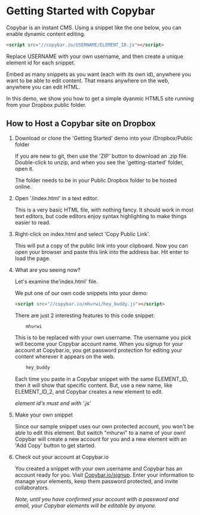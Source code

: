 Getting Started with Copybar
============================

Copybar is an instant CMS.  Using a snippet like the one below, you can enable dynamic content editing.  

```html
<script src="//copybar.io/USERNAME/ELEMENT_ID.js"></script>
```

Replace USERNAME with your own username, and then create a unique element id for each snippet.

Embed as many snippets as you want (each with its own id), anywhere you want to be able to edit content. That means anywhere on the web, anywhere you can edit HTML.

In this demo, we show you how to get a simple dyanmic HTML5 site running from your Dropbox public folder.

How to Host a Copybar site on Dropbox
-------------------------------------

1. Download or clone the 'Getting Started' demo into your /Dropbox/Public folder
	
	If you are new to git, then use the 'ZIP' button to download an .zip file.  Double-click to unzip, and when you see the 'getting-started' folder, open it.

	The folder needs to be in your Public Dropbox folder to be hosted online.

3. Open '/index.html' in a text editor.

	This is a very basic HTML file, with nothing fancy.  It should work in most text editors, but code editors enjoy syntax highlighting to make things easier to read.

4. Right-click on index.html and select 'Copy Public Link'.  
	
	This will put a copy of the public link into your clipboard.  Now you can open your browser and paste this link into the address bar.  Hit enter to load the page.

5. What are you seeing now?

	Let's examine the'index.html' file.

	We put one of our own code snippets into your demo:

	```html
	<script src="//copybar.io/mhurwi/hey_buddy.js"></script>
	```

	There are just 2 interesting features to this code snippet:

	```html
		mhurwi
	```
	This is to be replaced with your own username.  The username you pick will become your Copybar account name.  When you signup for your account at Copybar.io, you get password protection for editing your content wherever it appears on the web.

	```html
		hey_buddy	
	```

	Each time you paste in a Copybar snippet with the same ELEMENT_ID, then it will show that specific content.  But, use a new name, like ELEMENT_ID_2, and Copybar creates a new element to edit.  

	*element id's must end with '.js'*

6. Make your own snippet

	Since our sample snippet uses our own protected account, you won't be able to edit this element.  But switch "mhurwi" to a name of your own! Copybar will create a new account for you and a new element with an 'Add Copy' button to get started.
	
7. Check out your account at Copybar.io
	
	You created a snippet with your own username and Copybar has an account ready for you.  Visit [Copybar.io/signup](https://copybar.io/signup).  Enter your information to manage your elements, keep them password protected, and invite collaborators.

	*Note, until you have confirmed your account with a password and email, your Copybar elements will be editable by anyone.*  






